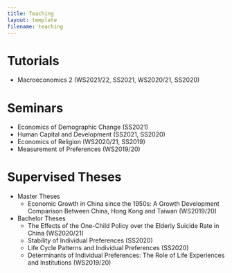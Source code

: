 ```yaml
---
title: Teaching
layout: template
filename: teaching
--- 
```


# Tutorials
- Macroeconomics 2 (WS2021/22, SS2021, WS2020/21, SS2020)

# Seminars
- Economics of Demographic Change (SS2021)
- Human Capital and Development (SS2021, SS2020)
- Economics of Religion (WS2020/21, SS2019)
- Measurement of Preferences (WS2019/20)

# Supervised Theses
- Master Theses
  - Economic Growth in China since the 1950s: A Growth Development Comparison Between China, Hong Kong and Taiwan (WS2019/20)
- Bachelor Theses
  - The Effects of the One-Child Policy over the Elderly Suicide Rate in China (WS2020/21)
  - Stability of Individual Preferences (SS2020)
  - Life Cycle Patterns and Individual Preferences (SS2020)
  - Determinants of Individual Preferences: The Role of Life Experiences and Institutions (WS2019/20)
